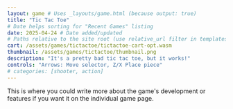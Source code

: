 ```yaml
---
layout: game # Uses _layouts/game.html (because output: true)
title: "Tic Tac Toe"
# Date helps sorting for "Recent Games" listing
date: 2025-04-24 # Date added/updated
# Paths relative to the site root (use relative_url filter in templates)
cart: /assets/games/tictactoe/tictactoe-cart-opt.wasm 
thumbnail: /assets/games/tictactoe/thumbnail.png
description: "It's a pretty bad tic tac toe, but it works!"
controls: "Arrows: Move selector, Z/X Place piece"
# categories: [shooter, action]
---
```


This is where you could write more about the game's development or features if you want it on the individual game page.